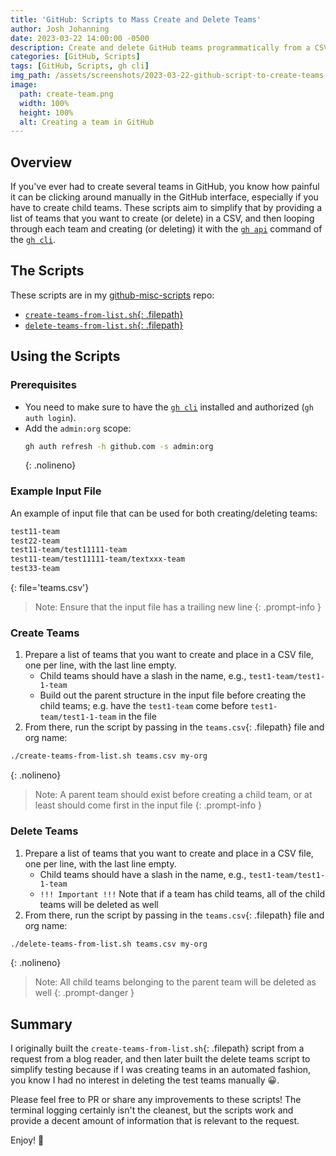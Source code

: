 ```yaml
---
title: 'GitHub: Scripts to Mass Create and Delete Teams'
author: Josh Johanning
date: 2023-03-22 14:00:00 -0500
description: Create and delete GitHub teams programmatically from a CSV file
categories: [GitHub, Scripts]
tags: [GitHub, Scripts, gh cli]
img_path: /assets/screenshots/2023-03-22-github-script-to-create-teams
image:
  path: create-team.png
  width: 100%
  height: 100%
  alt: Creating a team in GitHub
---
```


## Overview

If you've ever had to create several teams in GitHub, you know how painful it can be clicking around manually in the GitHub interface, especially if you have to create child teams. These scripts aim to simplify that by providing a list of teams that you want to create (or delete) in a CSV, and then looping through each team and creating (or deleting) it with the [`gh api`](https://cli.github.com/manual/gh_api) command of the [`gh cli`](https://cli.github.com/).

## The Scripts

These scripts are in my [github-misc-scripts](https://github.com/joshjohanning/github-misc-scripts) repo:

- [`create-teams-from-list.sh`{: .filepath}](https://github.com/joshjohanning/github-misc-scripts/blob/main/gh-cli/create-teams-from-list.sh)
- [`delete-teams-from-list.sh`{: .filepath}](https://github.com/joshjohanning/github-misc-scripts/blob/main/gh-cli/delete-teams-from-list.sh)

## Using the Scripts

### Prerequisites

- You need to make sure to have the [`gh cli`](https://cli.github.com/) installed and authorized (`gh auth login`).
- Add the `admin:org` scope:
  ```bash
  gh auth refresh -h github.com -s admin:org
  ```
  {: .nolineno}

### Example Input File

An example of input file that can be used for both creating/deleting teams:

```sh
test11-team
test22-team
test11-team/test11111-team
test11-team/test11111-team/textxxx-team
test33-team

```
{: file='teams.csv'}

> Note: Ensure that the input file has a trailing new line
{: .prompt-info }

### Create Teams

1. Prepare a list of teams that you want to create and place in a CSV file, one per line, with the last line empty.
    - Child teams should have a slash in the name, e.g., `test1-team/test1-1-team`
    - Build out the parent structure in the input file before creating the child teams; e.g. have the `test1-team` come before `test1-team/test1-1-team` in the file
2. From there, run the script by passing in the `teams.csv`{: .filepath} file and org name:

```bash
./create-teams-from-list.sh teams.csv my-org
```
{: .nolineno}

> Note: A parent team should exist before creating a child team, or at least should come first in the input file
{: .prompt-info }

### Delete Teams

1. Prepare a list of teams that you want to create and place in a CSV file, one per line, with the last line empty.
    - Child teams should have a slash in the name, e.g., `test1-team/test1-1-team`
    - `!!! Important !!!` Note that if a team has child teams, all of the child teams will be deleted as well
2. From there, run the script by passing in the `teams.csv`{: .filepath} file and org name:

```bash
./delete-teams-from-list.sh teams.csv my-org
```
{: .nolineno}

> Note: All child teams belonging to the parent team will be deleted as well
{: .prompt-danger }

## Summary

I originally built the `create-teams-from-list.sh`{: .filepath} script from a request from a blog reader, and then later built the delete teams script to simplify testing because if I was creating teams in an automated fashion, you know I had no interest in deleting the test teams manually 😀. 

Please feel free to PR or share any improvements to these scripts! The terminal logging certainly isn't the cleanest, but the scripts work and provide a decent amount of information that is relevant to the request. 

Enjoy! 🚀
